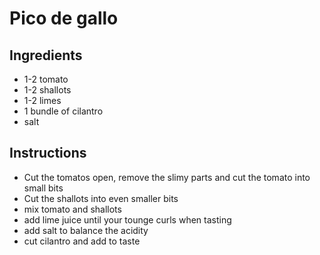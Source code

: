 # Pico de gallo

## Ingredients

- 1-2 tomato
- 1-2 shallots
- 1-2 limes
- 1 bundle of cilantro
- salt


## Instructions

- Cut the tomatos open, remove the slimy parts and cut the tomato into small bits
- Cut the shallots into even smaller bits
- mix tomato and shallots
- add lime juice until your tounge curls when tasting
- add salt to balance the acidity
- cut cilantro and add to taste
